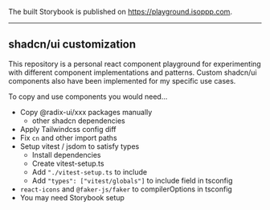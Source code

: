 The built Storybook is published on https://playground.isoppp.com.

---

## shadcn/ui customization

This repository is a personal react component playground for experimenting with different component implementations and patterns.
Custom shadcn/ui components also have been implemented for my specific use cases.

To copy and use components you would need...

- Copy @radix-ui/xxx packages manually
  - other shadcn dependencies
- Apply Tailwindcss config diff
- Fix `cn` and other import paths
- Setup vitest / jsdom to satisfy types
  - Install dependencies
  - Create vitest-setup.ts
  - Add `"./vitest-setup.ts` to include
  - Add `"types": ["vitest/globals"]` to include field in tsconfig
- `react-icons` and `@faker-js/faker` to compilerOptions in tsconfig
- You may need Storybook setup
